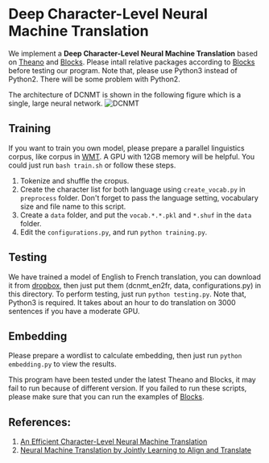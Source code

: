 Deep Character-Level  Neural Machine Translation
============
We implement a **Deep Character-Level Neural Machine Translation** based on [Theano](https://github.com/Theano/Theano) and [Blocks](https://github.com/mila-udem/blocks). Please intall relative packages according to [Blocks](http://blocks.readthedocs.io/en/latest/setup.html) before testing our program. Note that, please use Python3 instead of Python2. There will be some problem with Python2. 

The architecture of DCNMT is shown in the following figure which is a single, large neural network.
![DCNMT](/dcnmt.png?raw=true "The architecture of DCNMT")




Training
-----------------------
If you want to train you own model, please prepare a parallel linguistics corpus, like corpus in [WMT](http://www.statmt.org/wmt15/translation-task.html). A GPU with 12GB memory will be helpful. You could just run `bash train.sh` or 
follow these steps.
 1. Tokenize and shuffle the cropus.
 2. Create the character list for both language using `create_vocab.py` in `preprocess` folder. Don't forget to pass the language setting, vocabulary size and file name to this script.
 3. Create a `data` folder, and put the `vocab.*.*.pkl` and `*.shuf` in the `data` folder.
 4. Edit the `configurations.py`, and run `python training.py`.


Testing
-----------------------
We have trained a model of English to French translation, you can download it from [dropbox](https://www.dropbox.com/sh/eiaexn8q2sf277s/AADQ4RKWEsCIGkeKUUyMHh2aa?dl=0), then just put them (dcnmt_en2fr, data, configurations.py) in this directory. To perform testing, just run `python testing.py`. Note that, Python3 is required. It takes about an hour to do translation on 3000 sentences if you have a moderate GPU.


Embedding
-----------------------
Please prepare a wordlist to calculate embedding, then just run `python embedding.py` to view the results.


This program have been tested under the latest Theano and Blocks, it may fail to run because of different version. If you failed to run these scripts, please make sure that you can run the examples of [Blocks](https://github.com/mila-udem/blocks-examples).


References:
----------------------
1. [An Efficient Character-Level Neural Machine Translation](https://arxiv.org/abs/1608.04738)
2. [Neural Machine Translation by Jointly Learning to Align and Translate](https://arxiv.org/abs/1409.0473)
